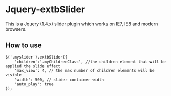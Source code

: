 Jquery-extbSlider
=================

This is a Jquery (1.4.x) slider plugin which works on IE7, IE8 and modern browsers.


## How to use
    $('.myslider').extbSlider({
        'children':'.myChildrenClass', //the children element that will be applied the slide effect
        'max_view': 4, // the max number of children elements will be visible
        'width': 500, // slider container width
        'auto_play': true
    });
